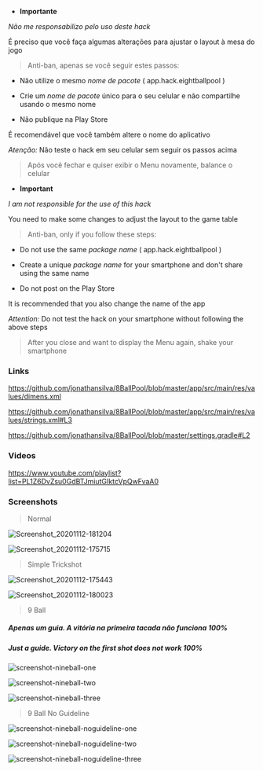 - **Importante**

*Não me responsabilizo pelo uso deste hack*

É preciso que você faça algumas alterações para ajustar o layout à mesa do jogo

> Anti-ban, apenas se você seguir estes passos:

- Não utilize o mesmo *nome de pacote* ( app.hack.eightballpool )

- Crie um *nome de pacote* único para o seu celular e não compartilhe usando o mesmo nome

- Não publique na Play Store

É recomendável que você também altere o nome do aplicativo

*Atenção:* Não teste o hack em seu celular sem seguir os passos acima

> Após você fechar e quiser exibir o Menu novamente, balance o celular

- **Important**

*I am not responsible for the use of this hack*

You need to make some changes to adjust the layout to the game table

> Anti-ban, only if you follow these steps:

- Do not use the same *package name* ( app.hack.eightballpool )

- Create a unique *package name* for your smartphone and don't share using the same name

- Do not post on the Play Store

It is recommended that you also change the name of the app

*Attention:* Do not test the hack on your smartphone without following the above steps

> After you close and want to display the Menu again, shake your smartphone

### Links

https://github.com/jonathansilva/8BallPool/blob/master/app/src/main/res/values/dimens.xml

https://github.com/jonathansilva/8BallPool/blob/master/app/src/main/res/values/strings.xml#L3

https://github.com/jonathansilva/8BallPool/blob/master/settings.gradle#L2

### Videos

https://www.youtube.com/playlist?list=PL1Z6DvZsu0GdBTJmiutGIktcVpQwFvaA0

### Screenshots

> Normal

![Screenshot_20201112-181204](https://user-images.githubusercontent.com/33843748/98998412-dd75f180-2514-11eb-8a3b-1a93d822d01a.png)

![Screenshot_20201112-175715](https://user-images.githubusercontent.com/33843748/98998449-e666c300-2514-11eb-9b5f-dcf300065650.png)

> Simple Trickshot

![Screenshot_20201112-175443](https://user-images.githubusercontent.com/33843748/98998464-ee266780-2514-11eb-8880-e9b16854459b.png)

![Screenshot_20201112-180023](https://user-images.githubusercontent.com/33843748/98998488-f7afcf80-2514-11eb-86fd-c8105c3d0494.png)

> 9 Ball
##### Apenas um guia. A vitória na primeira tacada não funciona 100%
##### Just a guide. Victory on the first shot does not work 100%

![screenshot-nineball-one](https://user-images.githubusercontent.com/33843748/100782264-ee66a400-33ea-11eb-97a9-b986373829f2.jpg)

![screenshot-nineball-two](https://user-images.githubusercontent.com/33843748/100782268-ef97d100-33ea-11eb-9b7b-8ca355c8d2a5.jpg)

![screenshot-nineball-three](https://user-images.githubusercontent.com/33843748/100782266-eeff3a80-33ea-11eb-8e54-6382d3579fa3.jpg)

> 9 Ball No Guideline

![screenshot-nineball-noguideline-one](https://user-images.githubusercontent.com/33843748/117866429-85266f00-b26d-11eb-8904-866c59da39fc.jpg)

![screenshot-nineball-noguideline-two](https://user-images.githubusercontent.com/33843748/117866474-90799a80-b26d-11eb-9855-ecf405fc988e.jpg)

![screenshot-nineball-noguideline-three](https://user-images.githubusercontent.com/33843748/117866526-9ec7b680-b26d-11eb-989c-799f46984563.jpg)